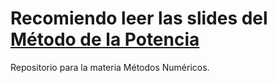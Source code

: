# Recomiendo leer las slides del [Método de la Potencia](Método_de_la_potencia.pdf)

Repositorio para la materia Métodos Numéricos.
